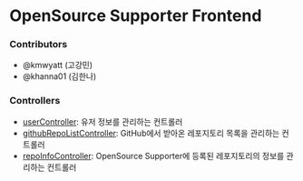 # OpenSource Supporter Frontend

### Contributors
- @kmwyatt (고강민)
- @khanna01 (김한나)

### Controllers
- [userController](doc/user-controller.md): 유저 정보를 관리하는 컨트롤러
- [githubRepoListController](doc/github-repo-list-controller.md): GitHub에서 받아온 레포지토리 목록을 관리하는 컨트롤러
- [repoInfoController](doc/repo-info-controller.md): OpenSource Supporter에 등록된 레포지토리의 정보를 관리하는 컨트롤러
